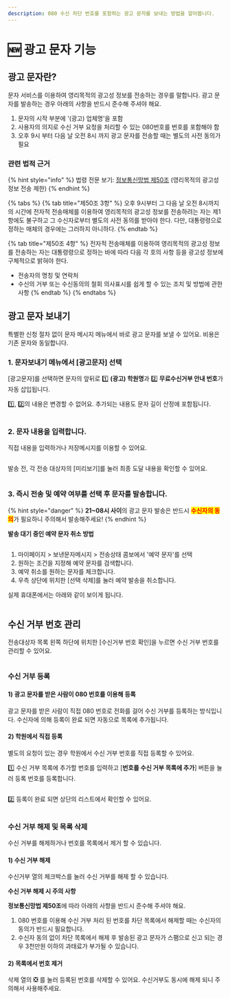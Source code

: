 ```yaml
---
description: 080 수신 차단 번호를 포함하는 광고 문자를 보내는 방법을 알아봅니다.
---
```


# 🆕 광고 문자 기능

## 광고 문자란?

문자 서비스를 이용하여 영리목적의 광고성 정보를 전송하는 경우를 말합니다. 광고 문자를 발송하는 경우 아래의 사항을 반드시 준수해 주셔야 해요.

1. 문자의 시작 부분에 '(광고) 업체명'을 포함
2. 사용자의 의지로 수신 거부 요청을 처리할 수 있는 080번호를 번호를 포함해야 함
3. 오후 9시 부터 다음 날 오전 8시 까지 광고 문자를 전송할 때는 별도의 사전 동의가 필요

### 관련 법적 근거

{% hint style="info" %}
법령 전문 보기: [정보통신망법 제50조](https://www.law.go.kr/LSW/lsLawLinkInfo.do?chrClsCd=010202\&lsJoLnkSeq=1000688185\&lsId=000030\&print=print) (영리목적의 광고성 정보 전송 제한)
{% endhint %}

{% tabs %}
{% tab title="제50조 3항" %}
오후 9시부터 그 다음 날 오전 8시까지의 시간에 전자적 전송매체를 이용하여 영리목적의 광고성 정보를 전송하려는 자는 제1항에도 불구하고 그 수신자로부터 별도의 사전 동의를 받아야 한다. 다만, 대통령령으로 정하는 매체의 경우에는 그러하지 아니하다.
{% endtab %}

{% tab title="제50조 4항" %}
전자적 전송매체를 이용하여 영리목적의 광고성 정보를 전송하는 자는 대통령령으로 정하는 바에 따라 다음 각 호의 사항 등을 광고성 정보에 구체적으로 밝혀야 한다.

* 전송자의 명칭 및 연락처
* 수신의 거부 또는 수신동의의 철회 의사표시를 쉽게 할 수 있는 조치 및 방법에 관한 사항
{% endtab %}
{% endtabs %}

## 광고 문자 보내기

특별한 신청 절차 없이 문자 메시지 메뉴에서 바로 광고 문자를 보낼 수 있어요. 비용은 기존 문자와 동일합니다.

### 1. 문자보내기 메뉴에서 \[광고문자] 선택

\[광고문자]를 선택하면 문자의 앞뒤로 1️⃣ **(광고) 학원명**과 2️⃣ **무료수신거부 안내 번호**가 자동 삽입됩니다.&#x20;

1️⃣, 2️⃣의 내용은 변경할 수 없어요. 추가되는 내용도 문자 길이 산정에 포함됩니다.

<figure><img src="../.gitbook/assets/image (2) (1) (1).png" alt=""><figcaption></figcaption></figure>

### 2. 문자 내용을 입력합니다.

직접 내용을 입력하거나 저장메시지를 이용할 수 있어요.

<div align="left">

<figure><img src="https://cf.channel.io/document/spaces/7945/usermedia/669f7d61d395b6efd2e4" alt=""><figcaption></figcaption></figure>

</div>

발송 전, 각 전송 대상자의 \[미리보기]를 눌러 최종 도달 내용을 확인할 수 있어요.

<figure><img src="../.gitbook/assets/CleanShot 2024-07-26 at 17.10.10.png" alt=""><figcaption></figcaption></figure>

### 3. 즉시 전송 및 예약 여부를 선택 후 문자를 발송합니다.

{% hint style="danger" %}
**21\~08시 사이**의 광고 문자 발송은 반드시 <mark style="color:red;">**수신자의 동의**</mark>가 필요하니 주의해서 발송해주세요!
{% endhint %}

**발송 대기 중인 예약 문자 취소 방법**

<figure><img src="../.gitbook/assets/CleanShot 2024-07-26 at 17.10.45.png" alt=""><figcaption></figcaption></figure>

1. 마이페이지 > 보낸문자메시지 > 전송상태 콤보에서 '예약 문자'를 선택
2. 원하는 조건을 지정해 예약 문자를 검색합니다.
3. 예약 취소를 원하는 문자를 체크합니다.
4. 우측 상단에 위치한 \[선택 삭제]를 눌러 예약 발송을 취소합니다.

실제 휴대폰에서는 아래와 같이 보이게 됩니다.

<figure><img src="https://cf.channel.io/document/spaces/7945/usermedia/669f6dc1d9c0a3aea97e" alt=""><figcaption></figcaption></figure>

## 수신 거부 번호 관리

전송대상자 목록 왼쪽 하단에 위치한 \[수신거부 번호 확인]을 누르면 수신 거부 번호를 관리할 수 있어요.

<figure><img src="../.gitbook/assets/CleanShot 2024-07-25 at 18.14.19 (1).png" alt=""><figcaption></figcaption></figure>

### 수신 거부 등록

#### 1) 광고 문자를 받은 사람이 080 번호를 이용해 등록

광고 문자를 받은 사람이 직접 080 번호로 전화를 걸어 수신 거부를 등록하는 방식입니다. 수신자에 의해 등록이 완료 되면 자동으로 목록에 추가됩니다.

#### 2) 학원에서 직접 등록

별도의 요청이 있는 경우 학원에서 수신 거부 번호를 직접 등록할 수 있어요.

1️⃣ 수신 거부 목록에 추가할 번호를 입력하고 \[**번호를 수신 거부 목록에 추가**] 버튼을 눌러 등록 번호를 등록합니다.

<figure><img src="../.gitbook/assets/CleanShot 2024-07-26 at 17.12.00.png" alt=""><figcaption></figcaption></figure>

2️⃣ 등록이 완료 되면 상단의 리스트에서 확인할 수 있어요.

<figure><img src="../.gitbook/assets/CleanShot 2024-07-26 at 17.12.30.png" alt=""><figcaption></figcaption></figure>

### 수신 거부 해제 및 목록 삭제

수신 거부를 해제하거나 번호를 목록에서 제거 할 수 있습니다.

#### 1) 수신 거부 해제

수신거부 열의 체크박스를 눌러 수신 거부를 해제 할 수 있습니다.

**수신 거부 해제 시 주의 사항**

**정보통신망법 제50조**에 따라 아래의 사항을 반드시 준수해 주셔야 해요.

1. 080 번호를 이용해 수신 거부 처리 된 번호를 차단 목록에서 해제할 때는 수신자의 동의가 반드시 필요합니다.
2. 수신자 동의 없이 차단 목록에서 해제 후 발송된 광고 문자가 스팸으로 신고 되는 경우 3천만원 이하의 과태료가 부가될 수 있습니다.

#### 2) 목록에서 번호 제거

삭제 열의 ❎ 를 눌러 등록된 번호를 삭제할 수 있어요. 수신거부도 동시에 해제 되니 주의해서 사용해주세요.

<figure><img src="../.gitbook/assets/CleanShot 2024-07-26 at 17.22.55.png" alt=""><figcaption></figcaption></figure>
